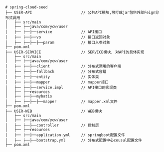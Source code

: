 	# spring-cloud-seed
	├── USER-API                      // 公共API模块,可打成jar包供外部Feign分布式调用  
	│   ├── src/main  
	│   ├── ├──java/com/ycw/user   
	│   ├── ├──├──service             // API接口  
	│   ├── ├──├──vo                  // 接口返回对象  
	│   ├── ├──├──├──param            // 接口入参对象  
	├── pom.xml  
	├── USER-SERVICE                  // SERVICE模块, 对API的具体实现  
	│   ├── src/main  
	│   ├── ├──java/com/ycw/user  
	│   ├── ├──├──client              // 分布式调用的客户端  
	│   ├── ├──├──fallback            // 分布式容错  
	│   ├── ├──├──entity              // 实体类  
	│   ├── ├──├──mapper              // mapper接口  
	│   ├── ├──├──service.impl        // API接口的实现类  
	│   ├── ├──resources  
	│   ├── ├──├──mybatis           
	│   ├── ├──├──├──mapper           // mapper.xml文件  
	├── pom.xml  
	├── USER-WEB                      // WEB模块  
	│   ├── src/main  
	│   ├── ├──java/com/ycw/user             
	│   ├── ├──├──controller          // 控制层  
	│   ├── ├──resources  
	│   ├── ├──├──application.yml     // springboot配置文件          
	│   ├── ├──├──bootstrap.yml       // 分布式配置中心cousul配置文件  
	├── pom.xml                         
